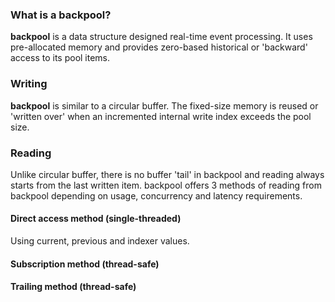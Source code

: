 <h3>What is a backpool?</h3>

<b>backpool</b> is a data structure designed real-time event processing. It uses pre-allocated memory and provides zero-based historical or 'backward' access to its pool items.

<h3>Writing</h3>

<b>backpool</b> is similar to a circular buffer. The fixed-size memory is reused or 'written over' when an incremented internal write index exceeds the pool size.

<h3>Reading</h3>

Unlike circular buffer, there is no buffer 'tail' in backpool and reading always starts from the last written item.  backpool offers 3 methods of reading from backpool depending on usage, concurrency and latency requirements.

<h4>Direct access method (single-threaded)</h4>
Using current, previous and indexer values.

<h4>Subscription method (thread-safe)</h4>

<h4>Trailing method (thread-safe)</h4>
